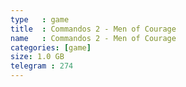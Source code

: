 ```yaml
---
type   : game
title  : Commandos 2 - Men of Courage
name   : Commandos 2 - Men of Courage
categories: [game]
size: 1.0 GB
telegram : 274
---
```


